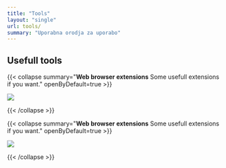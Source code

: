 ```yaml
---
title: "Tools"
layout: "single"
url: tools/
summary: "Uporabna orodja za uporabo"
---
```


## Usefull tools

{{< collapse summary="**Web browser extensions** Some usefull extensions if you want." openByDefault=true >}}

   ![](/images/Google-Chrome/GChrome_desktop_shortcut.jpeg) 

{{< /collapse >}}

{{< collapse summary="**Web browser extensions** Some usefull extensions if you want." openByDefault=true >}}

   ![](/images/Google-Chrome/GChrome_desktop_shortcut.jpeg) 

{{< /collapse >}}


